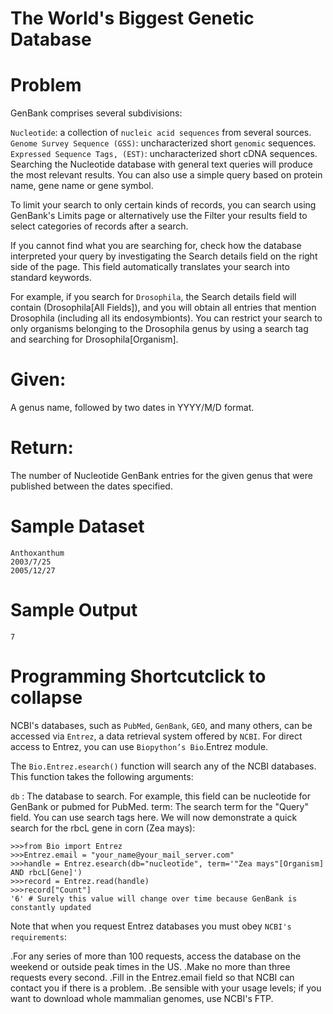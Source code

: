 The World's Biggest Genetic Database
====================================
Problem
=======
GenBank comprises several subdivisions:

`Nucleotide`: a collection of `nucleic acid sequences` from several sources.
`Genome Survey Sequence (GSS)`: uncharacterized short `genomic` sequences.
`Expressed Sequence Tags, (EST)`: uncharacterized short cDNA sequences.
Searching the Nucleotide database with general text queries will produce the most relevant results. You can also use a simple query based on protein name, gene name or gene symbol.

To limit your search to only certain kinds of records, you can search using GenBank's Limits page or alternatively use the Filter your results field to select categories of records after a search.

If you cannot find what you are searching for, check how the database interpreted your query by investigating the Search details field on the right side of the page. This field automatically translates your search into standard keywords.

For example, if you search for `Drosophila`, the Search details field will contain (Drosophila[All Fields]), and you will obtain all entries that mention Drosophila (including all its endosymbionts). 
You can restrict your search to only organisms belonging to the Drosophila genus by using a search tag and searching for Drosophila[Organism].

Given:
======

A genus name, followed by two dates in YYYY/M/D format.

Return:
=======

The number of Nucleotide GenBank entries for the given genus that were published between the dates specified.

Sample Dataset
==============
```shell
Anthoxanthum
2003/7/25
2005/12/27
```
Sample Output
=============
```shell
7
```
Programming Shortcutclick to collapse
=====================================
NCBI's databases, such as `PubMed`, `GenBank`, `GEO`, and many others, can be accessed via `Entrez`, a data retrieval system offered by `NCBI`. 
For direct access to Entrez, you can use `Biopython’s Bio`.Entrez module.

The `Bio.Entrez.esearch()` function will search any of the NCBI databases. This function takes the following arguments:

`db` : The database to search. For example, this field can be nucleotide for GenBank or pubmed for PubMed.
term: The search term for the "Query" field. You can use search tags here.
We will now demonstrate a quick search for the rbcL gene in corn (Zea mays):
```shell
>>>from Bio import Entrez
>>>Entrez.email = "your_name@your_mail_server.com"
>>>handle = Entrez.esearch(db="nucleotide", term='"Zea mays"[Organism] AND rbcL[Gene]')
>>>record = Entrez.read(handle)
>>>record["Count"]
'6' # Surely this value will change over time because GenBank is constantly updated
```
Note that when you request Entrez databases you must obey `NCBI's requirements`:

.For any series of more than 100 requests, access the database on the weekend or outside peak times in the US.
.Make no more than three requests every second.
.Fill in the Entrez.email field so that NCBI can contact you if there is a problem.
.Be sensible with your usage levels; if you want to download whole mammalian genomes, use NCBI's FTP.

